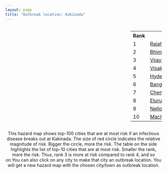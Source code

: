 ```yaml
---
layout: page
title: "Outbreak location: Kakinada"
---
```

<div style="width: 100%; overflow: auto;">
<div style="width: 75%; float: left;">
<div id="mapid">
<script src="https://buda-magenta.github.io/hazard_map/load_map.js"></script>

<script>
var marker_outbreak = L.marker([16.943739, 82.235061],{"autoPan": true}).addTo(map); marker_outbreak.bindTooltip("Kakinada").openTooltip();

var circle_1 = L.circle([17.005045, 81.780473], {"pane": "markerPane", "color": "red", "fill": true, "fillOpacity": 0.2, "fillRule": "evenodd", "lineCap": "round", "lineJoin": "round", "opacity": 1.0, "radius": 76659, "stroke": true, "weight": 3}).addTo(map);
circle_1.bindTooltip("Rajahmundry<br>rank: 1<br>hazard index: 0.076659")
circle_1.bindPopup('<a href="https://buda-magenta.github.io/hazard_map/Rajahmundry">Rajahmundry</a>')

var circle_2 = L.circle([16.542769, 81.527344], {"pane": "markerPane", "color": "red", "fill": true, "fillOpacity": 0.2, "fillRule": "evenodd", "lineCap": "round", "lineJoin": "round", "opacity": 1.0, "radius": 58573, "stroke": true, "weight": 3}).addTo(map);
circle_2.bindTooltip("Bhimavaram<br>rank: 2<br>hazard index: 0.058573")
circle_2.bindPopup('<a href="https://buda-magenta.github.io/hazard_map/Bhimavaram">Bhimavaram</a>')

var circle_3 = L.circle([16.508759, 80.618510], {"pane": "markerPane", "color": "red", "fill": true, "fillOpacity": 0.2, "fillRule": "evenodd", "lineCap": "round", "lineJoin": "round", "opacity": 1.0, "radius": 45710, "stroke": true, "weight": 3}).addTo(map);
circle_3.bindTooltip("Vijayawada<br>rank: 3<br>hazard index: 0.045711")
circle_3.bindPopup('<a href="https://buda-magenta.github.io/hazard_map/Vijayawada">Vijayawada</a>')

var circle_4 = L.circle([17.723128, 83.301284], {"pane": "markerPane", "color": "red", "fill": true, "fillOpacity": 0.2, "fillRule": "evenodd", "lineCap": "round", "lineJoin": "round", "opacity": 1.0, "radius": 41930, "stroke": true, "weight": 3}).addTo(map);
circle_4.bindTooltip("Visakhapatnam<br>rank: 4<br>hazard index: 0.041931")
circle_4.bindPopup('<a href="https://buda-magenta.github.io/hazard_map/Visakhapatnam">Visakhapatnam</a>')

var circle_5 = L.circle([17.388786, 78.461065], {"pane": "markerPane", "color": "red", "fill": true, "fillOpacity": 0.2, "fillRule": "evenodd", "lineCap": "round", "lineJoin": "round", "opacity": 1.0, "radius": 32469, "stroke": true, "weight": 3}).addTo(map);
circle_5.bindTooltip("Hyderabad<br>rank: 5<br>hazard index: 0.032470")
circle_5.bindPopup('<a href="https://buda-magenta.github.io/hazard_map/Hyderabad">Hyderabad</a>')

var circle_6 = L.circle([12.979120, 77.591300], {"pane": "markerPane", "color": "red", "fill": true, "fillOpacity": 0.2, "fillRule": "evenodd", "lineCap": "round", "lineJoin": "round", "opacity": 1.0, "radius": 19933, "stroke": true, "weight": 3}).addTo(map);
circle_6.bindTooltip("Bangalore<br>rank: 6<br>hazard index: 0.019933")
circle_6.bindPopup('<a href="https://buda-magenta.github.io/hazard_map/Bangalore">Bangalore</a>')

var circle_7 = L.circle([13.083694, 80.270186], {"pane": "markerPane", "color": "red", "fill": true, "fillOpacity": 0.2, "fillRule": "evenodd", "lineCap": "round", "lineJoin": "round", "opacity": 1.0, "radius": 17241, "stroke": true, "weight": 3}).addTo(map);
circle_7.bindTooltip("Chennai<br>rank: 7<br>hazard index: 0.017242")
circle_7.bindPopup('<a href="https://buda-magenta.github.io/hazard_map/Chennai">Chennai</a>')

var circle_8 = L.circle([16.676135, 81.170868], {"pane": "markerPane", "color": "red", "fill": true, "fillOpacity": 0.2, "fillRule": "evenodd", "lineCap": "round", "lineJoin": "round", "opacity": 1.0, "radius": 9926, "stroke": true, "weight": 3}).addTo(map);
circle_8.bindTooltip("Eluru<br>rank: 8<br>hazard index: 0.009926")
circle_8.bindPopup('<a href="https://buda-magenta.github.io/hazard_map/Eluru">Eluru</a>')

var circle_9 = L.circle([14.449372, 79.987376], {"pane": "markerPane", "color": "red", "fill": true, "fillOpacity": 0.2, "fillRule": "evenodd", "lineCap": "round", "lineJoin": "round", "opacity": 1.0, "radius": 8939, "stroke": true, "weight": 3}).addTo(map);
circle_9.bindTooltip("Nellore<br>rank: 9<br>hazard index: 0.008939")
circle_9.bindPopup('<a href="https://buda-magenta.github.io/hazard_map/Nellore">Nellore</a>')

var circle_10 = L.circle([16.181939, 81.135130], {"pane": "markerPane", "color": "red", "fill": true, "fillOpacity": 0.2, "fillRule": "evenodd", "lineCap": "round", "lineJoin": "round", "opacity": 1.0, "radius": 8530, "stroke": true, "weight": 3}).addTo(map);
circle_10.bindTooltip("Machilipatnam<br>rank: 10<br>hazard index: 0.008531")
circle_10.bindPopup('<a href="https://buda-magenta.github.io/hazard_map/Machilipatnam">Machilipatnam</a>')

var circle_11 = L.circle([16.237773, 80.646422], {"pane": "markerPane", "color": "red", "fill": true, "fillOpacity": 0.2, "fillRule": "evenodd", "lineCap": "round", "lineJoin": "round", "opacity": 1.0, "radius": 6686, "stroke": true, "weight": 3}).addTo(map);
circle_11.bindTooltip("Tenali<br>rank: 11<br>hazard index: 0.006686")
circle_11.bindPopup('<a href="https://buda-magenta.github.io/hazard_map/Tenali">Tenali</a>')

var circle_12 = L.circle([16.432998, 80.993715], {"pane": "markerPane", "color": "red", "fill": true, "fillOpacity": 0.2, "fillRule": "evenodd", "lineCap": "round", "lineJoin": "round", "opacity": 1.0, "radius": 6603, "stroke": true, "weight": 3}).addTo(map);
circle_12.bindTooltip("Gudivada<br>rank: 12<br>hazard index: 0.006603")
circle_12.bindPopup('<a href="https://buda-magenta.github.io/hazard_map/Gudivada">Gudivada</a>')

var circle_13 = L.circle([18.112082, 83.405220], {"pane": "markerPane", "color": "red", "fill": true, "fillOpacity": 0.2, "fillRule": "evenodd", "lineCap": "round", "lineJoin": "round", "opacity": 1.0, "radius": 5930, "stroke": true, "weight": 3}).addTo(map);
circle_13.bindTooltip("Vizianagaram<br>rank: 13<br>hazard index: 0.005930")
circle_13.bindPopup('<a href="https://buda-magenta.github.io/hazard_map/Vizianagaram">Vizianagaram</a>')

var circle_14 = L.circle([16.876586, 81.545145], {"pane": "markerPane", "color": "red", "fill": true, "fillOpacity": 0.2, "fillRule": "evenodd", "lineCap": "round", "lineJoin": "round", "opacity": 1.0, "radius": 4683, "stroke": true, "weight": 3}).addTo(map);
circle_14.bindTooltip("Tadepalligudem<br>rank: 14<br>hazard index: 0.004683")
circle_14.bindPopup('<a href="https://buda-magenta.github.io/hazard_map/Tadepalligudem">Tadepalligudem</a>')

var circle_15 = L.circle([16.291519, 80.454159], {"pane": "markerPane", "color": "red", "fill": true, "fillOpacity": 0.2, "fillRule": "evenodd", "lineCap": "round", "lineJoin": "round", "opacity": 1.0, "radius": 3823, "stroke": true, "weight": 3}).addTo(map);
circle_15.bindTooltip("Guntur<br>rank: 15<br>hazard index: 0.003824")
circle_15.bindPopup('<a href="https://buda-magenta.github.io/hazard_map/Guntur">Guntur</a>')

var circle_16 = L.circle([19.075990, 72.877393], {"pane": "markerPane", "color": "red", "fill": true, "fillOpacity": 0.2, "fillRule": "evenodd", "lineCap": "round", "lineJoin": "round", "opacity": 1.0, "radius": 3782, "stroke": true, "weight": 3}).addTo(map);
circle_16.bindTooltip("Mumbai<br>rank: 16<br>hazard index: 0.003783")
circle_16.bindPopup('<a href="https://buda-magenta.github.io/hazard_map/Mumbai">Mumbai</a>')

var circle_17 = L.circle([15.507555, 80.060800], {"pane": "markerPane", "color": "red", "fill": true, "fillOpacity": 0.2, "fillRule": "evenodd", "lineCap": "round", "lineJoin": "round", "opacity": 1.0, "radius": 3588, "stroke": true, "weight": 3}).addTo(map);
circle_17.bindTooltip("Ongole<br>rank: 17<br>hazard index: 0.003588")
circle_17.bindPopup('<a href="https://buda-magenta.github.io/hazard_map/Ongole">Ongole</a>')

var circle_18 = L.circle([17.980609, 79.598212], {"pane": "markerPane", "color": "red", "fill": true, "fillOpacity": 0.2, "fillRule": "evenodd", "lineCap": "round", "lineJoin": "round", "opacity": 1.0, "radius": 2684, "stroke": true, "weight": 3}).addTo(map);
circle_18.bindTooltip("Warangal<br>rank: 18<br>hazard index: 0.002684")
circle_18.bindPopup('<a href="https://buda-magenta.github.io/hazard_map/Warangal">Warangal</a>')

var circle_19 = L.circle([16.094950, 80.165878], {"pane": "markerPane", "color": "red", "fill": true, "fillOpacity": 0.2, "fillRule": "evenodd", "lineCap": "round", "lineJoin": "round", "opacity": 1.0, "radius": 1796, "stroke": true, "weight": 3}).addTo(map);
circle_19.bindTooltip("Chilakaluripet<br>rank: 19<br>hazard index: 0.001797")
circle_19.bindPopup('<a href="https://buda-magenta.github.io/hazard_map/Chilakaluripet">Chilakaluripet</a>')

var circle_20 = L.circle([18.521428, 73.854454], {"pane": "markerPane", "color": "red", "fill": true, "fillOpacity": 0.2, "fillRule": "evenodd", "lineCap": "round", "lineJoin": "round", "opacity": 1.0, "radius": 1368, "stroke": true, "weight": 3}).addTo(map);
circle_20.bindTooltip("Pune<br>rank: 20<br>hazard index: 0.001368")
circle_20.bindPopup('<a href="https://buda-magenta.github.io/hazard_map/Pune">Pune</a>')

var circle_21 = L.circle([12.305183, 76.655361], {"pane": "markerPane", "color": "red", "fill": true, "fillOpacity": 0.2, "fillRule": "evenodd", "lineCap": "round", "lineJoin": "round", "opacity": 1.0, "radius": 937, "stroke": true, "weight": 3}).addTo(map);
circle_21.bindTooltip("Mysore<br>rank: 21<br>hazard index: 0.000937")
circle_21.bindPopup('<a href="https://buda-magenta.github.io/hazard_map/Mysore">Mysore</a>')

var circle_22 = L.circle([20.266777, 85.843559], {"pane": "markerPane", "color": "red", "fill": true, "fillOpacity": 0.2, "fillRule": "evenodd", "lineCap": "round", "lineJoin": "round", "opacity": 1.0, "radius": 930, "stroke": true, "weight": 3}).addTo(map);
circle_22.bindTooltip("Bhubaneswar<br>rank: 22<br>hazard index: 0.000930")
circle_22.bindPopup('<a href="https://buda-magenta.github.io/hazard_map/Bhubaneswar">Bhubaneswar</a>')

var circle_23 = L.circle([17.500000, 80.333333], {"pane": "markerPane", "color": "red", "fill": true, "fillOpacity": 0.2, "fillRule": "evenodd", "lineCap": "round", "lineJoin": "round", "opacity": 1.0, "radius": 797, "stroke": true, "weight": 3}).addTo(map);
circle_23.bindTooltip("Khammam<br>rank: 23<br>hazard index: 0.000798")
circle_23.bindPopup('<a href="https://buda-magenta.github.io/hazard_map/Khammam">Khammam</a>')

var circle_24 = L.circle([21.237947, 81.633683], {"pane": "markerPane", "color": "red", "fill": true, "fillOpacity": 0.2, "fillRule": "evenodd", "lineCap": "round", "lineJoin": "round", "opacity": 1.0, "radius": 782, "stroke": true, "weight": 3}).addTo(map);
circle_24.bindTooltip("Raipur<br>rank: 24<br>hazard index: 0.000783")
circle_24.bindPopup('<a href="https://buda-magenta.github.io/hazard_map/Raipur">Raipur</a>')

var circle_25 = L.circle([23.021624, 72.579707], {"pane": "markerPane", "color": "red", "fill": true, "fillOpacity": 0.2, "fillRule": "evenodd", "lineCap": "round", "lineJoin": "round", "opacity": 1.0, "radius": 757, "stroke": true, "weight": 3}).addTo(map);
circle_25.bindTooltip("Ahmedabad<br>rank: 25<br>hazard index: 0.000758")
circle_25.bindPopup('<a href="https://buda-magenta.github.io/hazard_map/Ahmedabad">Ahmedabad</a>')

var circle_26 = L.circle([18.320022, 83.916077], {"pane": "markerPane", "color": "red", "fill": true, "fillOpacity": 0.2, "fillRule": "evenodd", "lineCap": "round", "lineJoin": "round", "opacity": 1.0, "radius": 682, "stroke": true, "weight": 3}).addTo(map);
circle_26.bindTooltip("Srikakulam<br>rank: 26<br>hazard index: 0.000683")
circle_26.bindPopup('<a href="https://buda-magenta.github.io/hazard_map/Srikakulam">Srikakulam</a>')

var circle_27 = L.circle([13.631637, 79.423171], {"pane": "markerPane", "color": "red", "fill": true, "fillOpacity": 0.2, "fillRule": "evenodd", "lineCap": "round", "lineJoin": "round", "opacity": 1.0, "radius": 679, "stroke": true, "weight": 3}).addTo(map);
circle_27.bindTooltip("Tirupati<br>rank: 27<br>hazard index: 0.000679")
circle_27.bindPopup('<a href="https://buda-magenta.github.io/hazard_map/Tirupati">Tirupati</a>')

var circle_28 = L.circle([19.087076, 82.023572], {"pane": "markerPane", "color": "red", "fill": true, "fillOpacity": 0.2, "fillRule": "evenodd", "lineCap": "round", "lineJoin": "round", "opacity": 1.0, "radius": 635, "stroke": true, "weight": 3}).addTo(map);
circle_28.bindTooltip("Jagdalpur<br>rank: 28<br>hazard index: 0.000635")
circle_28.bindPopup('<a href="https://buda-magenta.github.io/hazard_map/Jagdalpur">Jagdalpur</a>')

var circle_29 = L.circle([21.170200, 72.831100], {"pane": "markerPane", "color": "red", "fill": true, "fillOpacity": 0.2, "fillRule": "evenodd", "lineCap": "round", "lineJoin": "round", "opacity": 1.0, "radius": 607, "stroke": true, "weight": 3}).addTo(map);
circle_29.bindTooltip("Surat<br>rank: 29<br>hazard index: 0.000607")
circle_29.bindPopup('<a href="https://buda-magenta.github.io/hazard_map/Surat">Surat</a>')

var circle_30 = L.circle([22.541418, 88.357691], {"pane": "markerPane", "color": "red", "fill": true, "fillOpacity": 0.2, "fillRule": "evenodd", "lineCap": "round", "lineJoin": "round", "opacity": 1.0, "radius": 583, "stroke": true, "weight": 3}).addTo(map);
circle_30.bindTooltip("Kolkata<br>rank: 30<br>hazard index: 0.000583")
circle_30.bindPopup('<a href="https://buda-magenta.github.io/hazard_map/Kolkata">Kolkata</a>')

var circle_31 = L.circle([28.651718, 77.221939], {"pane": "markerPane", "color": "red", "fill": true, "fillOpacity": 0.2, "fillRule": "evenodd", "lineCap": "round", "lineJoin": "round", "opacity": 1.0, "radius": 561, "stroke": true, "weight": 3}).addTo(map);
circle_31.bindTooltip("Delhi<br>rank: 31<br>hazard index: 0.000562")
circle_31.bindPopup('<a href="https://buda-magenta.github.io/hazard_map/Delhi">Delhi</a>')

var circle_32 = L.circle([26.055318, 82.993139], {"pane": "markerPane", "color": "red", "fill": true, "fillOpacity": 0.2, "fillRule": "evenodd", "lineCap": "round", "lineJoin": "round", "opacity": 1.0, "radius": 543, "stroke": true, "weight": 3}).addTo(map);
circle_32.bindTooltip("Nizamabad<br>rank: 32<br>hazard index: 0.000544")
circle_32.bindPopup('<a href="https://buda-magenta.github.io/hazard_map/Nizamabad">Nizamabad</a>')

var circle_33 = L.circle([13.340077, 77.100621], {"pane": "markerPane", "color": "red", "fill": true, "fillOpacity": 0.2, "fillRule": "evenodd", "lineCap": "round", "lineJoin": "round", "opacity": 1.0, "radius": 509, "stroke": true, "weight": 3}).addTo(map);
circle_33.bindTooltip("Tumkur<br>rank: 33<br>hazard index: 0.000509")
circle_33.bindPopup('<a href="https://buda-magenta.github.io/hazard_map/Tumkur">Tumkur</a>')

var circle_34 = L.circle([16.743454, 77.992319], {"pane": "markerPane", "color": "red", "fill": true, "fillOpacity": 0.2, "fillRule": "evenodd", "lineCap": "round", "lineJoin": "round", "opacity": 1.0, "radius": 455, "stroke": true, "weight": 3}).addTo(map);
circle_34.bindTooltip("Mahbubnagar<br>rank: 34<br>hazard index: 0.000456")
circle_34.bindPopup('<a href="https://buda-magenta.github.io/hazard_map/Mahbubnagar">Mahbubnagar</a>')

var circle_35 = L.circle([15.830925, 78.042537], {"pane": "markerPane", "color": "red", "fill": true, "fillOpacity": 0.2, "fillRule": "evenodd", "lineCap": "round", "lineJoin": "round", "opacity": 1.0, "radius": 432, "stroke": true, "weight": 3}).addTo(map);
circle_35.bindTooltip("Kurnool<br>rank: 35<br>hazard index: 0.000433")
circle_35.bindPopup('<a href="https://buda-magenta.github.io/hazard_map/Kurnool">Kurnool</a>')

var circle_36 = L.circle([10.804973, 78.687030], {"pane": "markerPane", "color": "red", "fill": true, "fillOpacity": 0.2, "fillRule": "evenodd", "lineCap": "round", "lineJoin": "round", "opacity": 1.0, "radius": 428, "stroke": true, "weight": 3}).addTo(map);
circle_36.bindTooltip("Tiruchirappalli<br>rank: 36<br>hazard index: 0.000428")
circle_36.bindPopup('<a href="https://buda-magenta.github.io/hazard_map/Tiruchirappalli">Tiruchirappalli</a>')

var circle_37 = L.circle([17.849907, 75.276320], {"pane": "markerPane", "color": "red", "fill": true, "fillOpacity": 0.2, "fillRule": "evenodd", "lineCap": "round", "lineJoin": "round", "opacity": 1.0, "radius": 417, "stroke": true, "weight": 3}).addTo(map);
circle_37.bindTooltip("Solapur<br>rank: 37<br>hazard index: 0.000418")
circle_37.bindPopup('<a href="https://buda-magenta.github.io/hazard_map/Solapur">Solapur</a>')

var circle_38 = L.circle([18.761516, 79.478785], {"pane": "markerPane", "color": "red", "fill": true, "fillOpacity": 0.2, "fillRule": "evenodd", "lineCap": "round", "lineJoin": "round", "opacity": 1.0, "radius": 394, "stroke": true, "weight": 3}).addTo(map);
circle_38.bindTooltip("Ramagundam<br>rank: 38<br>hazard index: 0.000394")
circle_38.bindPopup('<a href="https://buda-magenta.github.io/hazard_map/Ramagundam">Ramagundam</a>')

var circle_39 = L.circle([13.160105, 79.155551], {"pane": "markerPane", "color": "red", "fill": true, "fillOpacity": 0.2, "fillRule": "evenodd", "lineCap": "round", "lineJoin": "round", "opacity": 1.0, "radius": 363, "stroke": true, "weight": 3}).addTo(map);
circle_39.bindTooltip("Chittoor<br>rank: 39<br>hazard index: 0.000364")
circle_39.bindPopup('<a href="https://buda-magenta.github.io/hazard_map/Chittoor">Chittoor</a>')

var circle_40 = L.circle([19.290314, 76.602903], {"pane": "markerPane", "color": "red", "fill": true, "fillOpacity": 0.2, "fillRule": "evenodd", "lineCap": "round", "lineJoin": "round", "opacity": 1.0, "radius": 354, "stroke": true, "weight": 3}).addTo(map);
circle_40.bindTooltip("Parbhani<br>rank: 40<br>hazard index: 0.000354")
circle_40.bindPopup('<a href="https://buda-magenta.github.io/hazard_map/Parbhani">Parbhani</a>')

var circle_41 = L.circle([12.955100, 78.269900], {"pane": "markerPane", "color": "red", "fill": true, "fillOpacity": 0.2, "fillRule": "evenodd", "lineCap": "round", "lineJoin": "round", "opacity": 1.0, "radius": 346, "stroke": true, "weight": 3}).addTo(map);
circle_41.bindTooltip("Robertson Pet<br>rank: 41<br>hazard index: 0.000346")
circle_41.bindPopup('<a href="https://buda-magenta.github.io/hazard_map/Robertson_Pet">Robertson Pet</a>')

var circle_42 = L.circle([19.918233, 75.868625], {"pane": "markerPane", "color": "red", "fill": true, "fillOpacity": 0.2, "fillRule": "evenodd", "lineCap": "round", "lineJoin": "round", "opacity": 1.0, "radius": 329, "stroke": true, "weight": 3}).addTo(map);
circle_42.bindTooltip("Jalna<br>rank: 42<br>hazard index: 0.000329")
circle_42.bindPopup('<a href="https://buda-magenta.github.io/hazard_map/Jalna">Jalna</a>')

var circle_43 = L.circle([17.910400, 77.519900], {"pane": "markerPane", "color": "red", "fill": true, "fillOpacity": 0.2, "fillRule": "evenodd", "lineCap": "round", "lineJoin": "round", "opacity": 1.0, "radius": 323, "stroke": true, "weight": 3}).addTo(map);
circle_43.bindTooltip("Bidar<br>rank: 43<br>hazard index: 0.000324")
circle_43.bindPopup('<a href="https://buda-magenta.github.io/hazard_map/Bidar">Bidar</a>')

var circle_44 = L.circle([23.795281, 86.430964], {"pane": "markerPane", "color": "red", "fill": true, "fillOpacity": 0.2, "fillRule": "evenodd", "lineCap": "round", "lineJoin": "round", "opacity": 1.0, "radius": 322, "stroke": true, "weight": 3}).addTo(map);
circle_44.bindTooltip("Dhanbad<br>rank: 44<br>hazard index: 0.000323")
circle_44.bindPopup('<a href="https://buda-magenta.github.io/hazard_map/Dhanbad">Dhanbad</a>')

var circle_45 = L.circle([11.664300, 78.146000], {"pane": "markerPane", "color": "red", "fill": true, "fillOpacity": 0.2, "fillRule": "evenodd", "lineCap": "round", "lineJoin": "round", "opacity": 1.0, "radius": 314, "stroke": true, "weight": 3}).addTo(map);
circle_45.bindTooltip("Salem<br>rank: 45<br>hazard index: 0.000314")
circle_45.bindPopup('<a href="https://buda-magenta.github.io/hazard_map/Salem">Salem</a>')

var circle_46 = L.circle([11.001812, 76.962843], {"pane": "markerPane", "color": "red", "fill": true, "fillOpacity": 0.2, "fillRule": "evenodd", "lineCap": "round", "lineJoin": "round", "opacity": 1.0, "radius": 308, "stroke": true, "weight": 3}).addTo(map);
circle_46.bindTooltip("Coimbatore<br>rank: 46<br>hazard index: 0.000308")
circle_46.bindPopup('<a href="https://buda-magenta.github.io/hazard_map/Coimbatore">Coimbatore</a>')

var circle_47 = L.circle([9.926115, 78.114098], {"pane": "markerPane", "color": "red", "fill": true, "fillOpacity": 0.2, "fillRule": "evenodd", "lineCap": "round", "lineJoin": "round", "opacity": 1.0, "radius": 307, "stroke": true, "weight": 3}).addTo(map);
circle_47.bindTooltip("Madurai<br>rank: 47<br>hazard index: 0.000308")
circle_47.bindPopup('<a href="https://buda-magenta.github.io/hazard_map/Madurai">Madurai</a>')

var circle_48 = L.circle([17.166667, 77.083333], {"pane": "markerPane", "color": "red", "fill": true, "fillOpacity": 0.2, "fillRule": "evenodd", "lineCap": "round", "lineJoin": "round", "opacity": 1.0, "radius": 303, "stroke": true, "weight": 3}).addTo(map);
circle_48.bindTooltip("Gulbarga<br>rank: 48<br>hazard index: 0.000303")
circle_48.bindPopup('<a href="https://buda-magenta.github.io/hazard_map/Gulbarga">Gulbarga</a>')

var circle_49 = L.circle([14.475294, 78.821686], {"pane": "markerPane", "color": "red", "fill": true, "fillOpacity": 0.2, "fillRule": "evenodd", "lineCap": "round", "lineJoin": "round", "opacity": 1.0, "radius": 300, "stroke": true, "weight": 3}).addTo(map);
circle_49.bindTooltip("Kadapa<br>rank: 49<br>hazard index: 0.000300")
circle_49.bindPopup('<a href="https://buda-magenta.github.io/hazard_map/Kadapa">Kadapa</a>')

var circle_50 = L.circle([23.370035, 85.325013], {"pane": "markerPane", "color": "red", "fill": true, "fillOpacity": 0.2, "fillRule": "evenodd", "lineCap": "round", "lineJoin": "round", "opacity": 1.0, "radius": 298, "stroke": true, "weight": 3}).addTo(map);
circle_50.bindTooltip("Ranchi<br>rank: 50<br>hazard index: 0.000298")
circle_50.bindPopup('<a href="https://buda-magenta.github.io/hazard_map/Ranchi">Ranchi</a>')

var circle_51 = L.circle([19.169335, 77.311013], {"pane": "markerPane", "color": "red", "fill": true, "fillOpacity": 0.2, "fillRule": "evenodd", "lineCap": "round", "lineJoin": "round", "opacity": 1.0, "radius": 275, "stroke": true, "weight": 3}).addTo(map);
circle_51.bindTooltip("Nanded Waghala<br>rank: 51<br>hazard index: 0.000276")
circle_51.bindPopup('<a href="https://buda-magenta.github.io/hazard_map/Nanded_Waghala">Nanded Waghala</a>')

var circle_52 = L.circle([19.194329, 72.970178], {"pane": "markerPane", "color": "red", "fill": true, "fillOpacity": 0.2, "fillRule": "evenodd", "lineCap": "round", "lineJoin": "round", "opacity": 1.0, "radius": 247, "stroke": true, "weight": 3}).addTo(map);
circle_52.bindTooltip("Thane<br>rank: 52<br>hazard index: 0.000247")
circle_52.bindPopup('<a href="https://buda-magenta.github.io/hazard_map/Thane">Thane</a>')

var circle_53 = L.circle([13.125476, 80.094090], {"pane": "markerPane", "color": "red", "fill": true, "fillOpacity": 0.2, "fillRule": "evenodd", "lineCap": "round", "lineJoin": "round", "opacity": 1.0, "radius": 246, "stroke": true, "weight": 3}).addTo(map);
circle_53.bindTooltip("Avadi<br>rank: 53<br>hazard index: 0.000246")
circle_53.bindPopup('<a href="https://buda-magenta.github.io/hazard_map/Avadi">Avadi</a>')

var circle_54 = L.circle([13.156387, 80.300528], {"pane": "markerPane", "color": "red", "fill": true, "fillOpacity": 0.2, "fillRule": "evenodd", "lineCap": "round", "lineJoin": "round", "opacity": 1.0, "radius": 234, "stroke": true, "weight": 3}).addTo(map);
circle_54.bindTooltip("Tiruvottiyur<br>rank: 54<br>hazard index: 0.000235")
circle_54.bindPopup('<a href="https://buda-magenta.github.io/hazard_map/Tiruvottiyur">Tiruvottiyur</a>')

var circle_55 = L.circle([22.297314, 73.194257], {"pane": "markerPane", "color": "red", "fill": true, "fillOpacity": 0.2, "fillRule": "evenodd", "lineCap": "round", "lineJoin": "round", "opacity": 1.0, "radius": 226, "stroke": true, "weight": 3}).addTo(map);
circle_55.bindTooltip("Vadodara<br>rank: 55<br>hazard index: 0.000227")
circle_55.bindPopup('<a href="https://buda-magenta.github.io/hazard_map/Vadodara">Vadodara</a>')

var circle_56 = L.circle([18.434644, 79.132265], {"pane": "markerPane", "color": "red", "fill": true, "fillOpacity": 0.2, "fillRule": "evenodd", "lineCap": "round", "lineJoin": "round", "opacity": 1.0, "radius": 205, "stroke": true, "weight": 3}).addTo(map);
circle_56.bindTooltip("Karimnagar<br>rank: 56<br>hazard index: 0.000206")
circle_56.bindPopup('<a href="https://buda-magenta.github.io/hazard_map/Karimnagar">Karimnagar</a>')

var circle_57 = L.circle([14.422347, 77.720069], {"pane": "markerPane", "color": "red", "fill": true, "fillOpacity": 0.2, "fillRule": "evenodd", "lineCap": "round", "lineJoin": "round", "opacity": 1.0, "radius": 204, "stroke": true, "weight": 3}).addTo(map);
circle_57.bindTooltip("Dharmavaram<br>rank: 57<br>hazard index: 0.000204")
circle_57.bindPopup('<a href="https://buda-magenta.github.io/hazard_map/Dharmavaram">Dharmavaram</a>')

var circle_58 = L.circle([16.083333, 77.166667], {"pane": "markerPane", "color": "red", "fill": true, "fillOpacity": 0.2, "fillRule": "evenodd", "lineCap": "round", "lineJoin": "round", "opacity": 1.0, "radius": 198, "stroke": true, "weight": 3}).addTo(map);
circle_58.bindTooltip("Raichur<br>rank: 58<br>hazard index: 0.000199")
circle_58.bindPopup('<a href="https://buda-magenta.github.io/hazard_map/Raichur">Raichur</a>')

var circle_59 = L.circle([21.200996, 81.335426], {"pane": "markerPane", "color": "red", "fill": true, "fillOpacity": 0.2, "fillRule": "evenodd", "lineCap": "round", "lineJoin": "round", "opacity": 1.0, "radius": 186, "stroke": true, "weight": 3}).addTo(map);
circle_59.bindTooltip("Bhilai Nagar<br>rank: 59<br>hazard index: 0.000186")
circle_59.bindPopup('<a href="https://buda-magenta.github.io/hazard_map/Bhilai_Nagar">Bhilai Nagar</a>')

var circle_60 = L.circle([16.857964, 79.217494], {"pane": "markerPane", "color": "red", "fill": true, "fillOpacity": 0.2, "fillRule": "evenodd", "lineCap": "round", "lineJoin": "round", "opacity": 1.0, "radius": 176, "stroke": true, "weight": 3}).addTo(map);
circle_60.bindTooltip("Nalgonda<br>rank: 60<br>hazard index: 0.000176")
circle_60.bindPopup('<a href="https://buda-magenta.github.io/hazard_map/Nalgonda">Nalgonda</a>')

var circle_61 = L.circle([11.715950, 79.767053], {"pane": "markerPane", "color": "red", "fill": true, "fillOpacity": 0.2, "fillRule": "evenodd", "lineCap": "round", "lineJoin": "round", "opacity": 1.0, "radius": 175, "stroke": true, "weight": 3}).addTo(map);
circle_61.bindTooltip("Cuddalore Port<br>rank: 61<br>hazard index: 0.000175")
circle_61.bindPopup('<a href="https://buda-magenta.github.io/hazard_map/Cuddalore_Port">Cuddalore Port</a>')

var circle_62 = L.circle([12.732884, 77.830948], {"pane": "markerPane", "color": "red", "fill": true, "fillOpacity": 0.2, "fillRule": "evenodd", "lineCap": "round", "lineJoin": "round", "opacity": 1.0, "radius": 170, "stroke": true, "weight": 3}).addTo(map);
circle_62.bindTooltip("Hosur<br>rank: 62<br>hazard index: 0.000170")
circle_62.bindPopup('<a href="https://buda-magenta.github.io/hazard_map/Hosur">Hosur</a>')

var circle_63 = L.circle([19.439885, 72.880383], {"pane": "markerPane", "color": "red", "fill": true, "fillOpacity": 0.2, "fillRule": "evenodd", "lineCap": "round", "lineJoin": "round", "opacity": 1.0, "radius": 166, "stroke": true, "weight": 3}).addTo(map);
circle_63.bindTooltip("Vasai<br>rank: 63<br>hazard index: 0.000166")
circle_63.bindPopup('<a href="https://buda-magenta.github.io/hazard_map/Vasai">Vasai</a>')

var circle_64 = L.circle([21.934900, 86.732400], {"pane": "markerPane", "color": "red", "fill": true, "fillOpacity": 0.2, "fillRule": "evenodd", "lineCap": "round", "lineJoin": "round", "opacity": 1.0, "radius": 155, "stroke": true, "weight": 3}).addTo(map);
circle_64.bindTooltip("Baripada<br>rank: 64<br>hazard index: 0.000156")
circle_64.bindPopup('<a href="https://buda-magenta.github.io/hazard_map/Baripada">Baripada</a>')

var circle_65 = L.circle([25.531031, 78.652689], {"pane": "markerPane", "color": "red", "fill": true, "fillOpacity": 0.2, "fillRule": "evenodd", "lineCap": "round", "lineJoin": "round", "opacity": 1.0, "radius": 151, "stroke": true, "weight": 3}).addTo(map);
circle_65.bindTooltip("Jhansi<br>rank: 65<br>hazard index: 0.000152")
circle_65.bindPopup('<a href="https://buda-magenta.github.io/hazard_map/Jhansi">Jhansi</a>')

var circle_66 = L.circle([12.929903, 80.111823], {"pane": "markerPane", "color": "red", "fill": true, "fillOpacity": 0.2, "fillRule": "evenodd", "lineCap": "round", "lineJoin": "round", "opacity": 1.0, "radius": 150, "stroke": true, "weight": 3}).addTo(map);
circle_66.bindTooltip("Tambaram<br>rank: 66<br>hazard index: 0.000150")
circle_66.bindPopup('<a href="https://buda-magenta.github.io/hazard_map/Tambaram">Tambaram</a>')

var circle_67 = L.circle([21.400000, 83.883333], {"pane": "markerPane", "color": "red", "fill": true, "fillOpacity": 0.2, "fillRule": "evenodd", "lineCap": "round", "lineJoin": "round", "opacity": 1.0, "radius": 140, "stroke": true, "weight": 3}).addTo(map);
circle_67.bindTooltip("Sambalpur<br>rank: 67<br>hazard index: 0.000140")
circle_67.bindPopup('<a href="https://buda-magenta.github.io/hazard_map/Sambalpur">Sambalpur</a>')

var circle_68 = L.circle([12.523889, 76.896196], {"pane": "markerPane", "color": "red", "fill": true, "fillOpacity": 0.2, "fillRule": "evenodd", "lineCap": "round", "lineJoin": "round", "opacity": 1.0, "radius": 139, "stroke": true, "weight": 3}).addTo(map);
circle_68.bindTooltip("Mandya<br>rank: 68<br>hazard index: 0.000139")
circle_68.bindPopup('<a href="https://buda-magenta.github.io/hazard_map/Mandya">Mandya</a>')

var circle_69 = L.circle([16.870988, 79.561398], {"pane": "markerPane", "color": "red", "fill": true, "fillOpacity": 0.2, "fillRule": "evenodd", "lineCap": "round", "lineJoin": "round", "opacity": 1.0, "radius": 135, "stroke": true, "weight": 3}).addTo(map);
circle_69.bindTooltip("Miryalaguda<br>rank: 69<br>hazard index: 0.000135")
circle_69.bindPopup('<a href="https://buda-magenta.github.io/hazard_map/Miryalaguda">Miryalaguda</a>')

var circle_70 = L.circle([13.137000, 78.133961], {"pane": "markerPane", "color": "red", "fill": true, "fillOpacity": 0.2, "fillRule": "evenodd", "lineCap": "round", "lineJoin": "round", "opacity": 1.0, "radius": 130, "stroke": true, "weight": 3}).addTo(map);
circle_70.bindTooltip("Kolar<br>rank: 70<br>hazard index: 0.000131")
circle_70.bindPopup('<a href="https://buda-magenta.github.io/hazard_map/Kolar">Kolar</a>')

var circle_71 = L.circle([12.869810, 74.843008], {"pane": "markerPane", "color": "red", "fill": true, "fillOpacity": 0.2, "fillRule": "evenodd", "lineCap": "round", "lineJoin": "round", "opacity": 1.0, "radius": 128, "stroke": true, "weight": 3}).addTo(map);
circle_71.bindTooltip("Mangalore<br>rank: 71<br>hazard index: 0.000129")
circle_71.bindPopup('<a href="https://buda-magenta.github.io/hazard_map/Mangalore">Mangalore</a>')

var circle_72 = L.circle([18.793568, 80.815939], {"pane": "markerPane", "color": "red", "fill": true, "fillOpacity": 0.2, "fillRule": "evenodd", "lineCap": "round", "lineJoin": "round", "opacity": 1.0, "radius": 126, "stroke": true, "weight": 3}).addTo(map);
circle_72.bindTooltip("Bijapur<br>rank: 72<br>hazard index: 0.000126")
circle_72.bindPopup('<a href="https://buda-magenta.github.io/hazard_map/Bijapur">Bijapur</a>')

var circle_73 = L.circle([20.468600, 85.879200], {"pane": "markerPane", "color": "red", "fill": true, "fillOpacity": 0.2, "fillRule": "evenodd", "lineCap": "round", "lineJoin": "round", "opacity": 1.0, "radius": 126, "stroke": true, "weight": 3}).addTo(map);
circle_73.bindTooltip("Cuttack<br>rank: 73<br>hazard index: 0.000126")
circle_73.bindPopup('<a href="https://buda-magenta.github.io/hazard_map/Cuttack">Cuttack</a>')

var circle_74 = L.circle([18.437436, 77.110521], {"pane": "markerPane", "color": "red", "fill": true, "fillOpacity": 0.2, "fillRule": "evenodd", "lineCap": "round", "lineJoin": "round", "opacity": 1.0, "radius": 120, "stroke": true, "weight": 3}).addTo(map);
circle_74.bindTooltip("Udgir<br>rank: 74<br>hazard index: 0.000120")
circle_74.bindPopup('<a href="https://buda-magenta.github.io/hazard_map/Udgir">Udgir</a>')

var circle_75 = L.circle([13.007082, 76.099270], {"pane": "markerPane", "color": "red", "fill": true, "fillOpacity": 0.2, "fillRule": "evenodd", "lineCap": "round", "lineJoin": "round", "opacity": 1.0, "radius": 116, "stroke": true, "weight": 3}).addTo(map);
circle_75.bindTooltip("Hassan<br>rank: 75<br>hazard index: 0.000117")
circle_75.bindPopup('<a href="https://buda-magenta.github.io/hazard_map/Hassan">Hassan</a>')

var circle_76 = L.circle([14.466127, 75.920636], {"pane": "markerPane", "color": "red", "fill": true, "fillOpacity": 0.2, "fillRule": "evenodd", "lineCap": "round", "lineJoin": "round", "opacity": 1.0, "radius": 116, "stroke": true, "weight": 3}).addTo(map);
circle_76.bindTooltip("Davanagere<br>rank: 76<br>hazard index: 0.000117")
circle_76.bindPopup('<a href="https://buda-magenta.github.io/hazard_map/Davanagere">Davanagere</a>')

var circle_77 = L.circle([16.238924, 80.047288], {"pane": "markerPane", "color": "red", "fill": true, "fillOpacity": 0.2, "fillRule": "evenodd", "lineCap": "round", "lineJoin": "round", "opacity": 1.0, "radius": 116, "stroke": true, "weight": 3}).addTo(map);
circle_77.bindTooltip("Narasaraopet<br>rank: 77<br>hazard index: 0.000116")
circle_77.bindPopup('<a href="https://buda-magenta.github.io/hazard_map/Narasaraopet">Narasaraopet</a>')

var circle_78 = L.circle([23.699128, 85.991069], {"pane": "markerPane", "color": "red", "fill": true, "fillOpacity": 0.2, "fillRule": "evenodd", "lineCap": "round", "lineJoin": "round", "opacity": 1.0, "radius": 115, "stroke": true, "weight": 3}).addTo(map);
circle_78.bindTooltip("Bokaro<br>rank: 78<br>hazard index: 0.000115")
circle_78.bindPopup('<a href="https://buda-magenta.github.io/hazard_map/Bokaro">Bokaro</a>')

var circle_79 = L.circle([13.932609, 75.574978], {"pane": "markerPane", "color": "red", "fill": true, "fillOpacity": 0.2, "fillRule": "evenodd", "lineCap": "round", "lineJoin": "round", "opacity": 1.0, "radius": 107, "stroke": true, "weight": 3}).addTo(map);
circle_79.bindTooltip("Shimoga<br>rank: 79<br>hazard index: 0.000108")
circle_79.bindPopup('<a href="https://buda-magenta.github.io/hazard_map/Shimoga">Shimoga</a>')

var circle_80 = L.circle([19.807608, 85.825254], {"pane": "markerPane", "color": "red", "fill": true, "fillOpacity": 0.2, "fillRule": "evenodd", "lineCap": "round", "lineJoin": "round", "opacity": 1.0, "radius": 107, "stroke": true, "weight": 3}).addTo(map);
circle_80.bindTooltip("Puri<br>rank: 80<br>hazard index: 0.000107")
circle_80.bindPopup('<a href="https://buda-magenta.github.io/hazard_map/Puri">Puri</a>')

var circle_81 = L.circle([19.309813, 84.797156], {"pane": "markerPane", "color": "red", "fill": true, "fillOpacity": 0.2, "fillRule": "evenodd", "lineCap": "round", "lineJoin": "round", "opacity": 1.0, "radius": 106, "stroke": true, "weight": 3}).addTo(map);
circle_81.bindTooltip("Brahmapur<br>rank: 81<br>hazard index: 0.000107")
circle_81.bindPopup('<a href="https://buda-magenta.github.io/hazard_map/Brahmapur">Brahmapur</a>')

var circle_82 = L.circle([15.398403, 73.812918], {"pane": "markerPane", "color": "red", "fill": true, "fillOpacity": 0.2, "fillRule": "evenodd", "lineCap": "round", "lineJoin": "round", "opacity": 1.0, "radius": 104, "stroke": true, "weight": 3}).addTo(map);
circle_82.bindTooltip("Vasco Da Gama<br>rank: 82<br>hazard index: 0.000104")
circle_82.bindPopup('<a href="https://buda-magenta.github.io/hazard_map/Vasco_Da_Gama">Vasco Da Gama</a>')

var circle_83 = L.circle([12.989816, 80.100987], {"pane": "markerPane", "color": "red", "fill": true, "fillOpacity": 0.2, "fillRule": "evenodd", "lineCap": "round", "lineJoin": "round", "opacity": 1.0, "radius": 103, "stroke": true, "weight": 3}).addTo(map);
circle_83.bindTooltip("Pallavaram<br>rank: 83<br>hazard index: 0.000104")
circle_83.bindPopup('<a href="https://buda-magenta.github.io/hazard_map/Pallavaram">Pallavaram</a>')

var circle_84 = L.circle([15.143395, 76.919388], {"pane": "markerPane", "color": "red", "fill": true, "fillOpacity": 0.2, "fillRule": "evenodd", "lineCap": "round", "lineJoin": "round", "opacity": 1.0, "radius": 100, "stroke": true, "weight": 3}).addTo(map);
circle_84.bindTooltip("Bellary<br>rank: 84<br>hazard index: 0.000100")
circle_84.bindPopup('<a href="https://buda-magenta.github.io/hazard_map/Bellary">Bellary</a>')

var circle_85 = L.circle([21.149813, 79.082056], {"pane": "markerPane", "color": "red", "fill": true, "fillOpacity": 0.2, "fillRule": "evenodd", "lineCap": "round", "lineJoin": "round", "opacity": 1.0, "radius": 98, "stroke": true, "weight": 3}).addTo(map);
circle_85.bindTooltip("Nagpur<br>rank: 85<br>hazard index: 0.000098")
circle_85.bindPopup('<a href="https://buda-magenta.github.io/hazard_map/Nagpur">Nagpur</a>')

var circle_86 = L.circle([26.915458, 75.818982], {"pane": "markerPane", "color": "red", "fill": true, "fillOpacity": 0.2, "fillRule": "evenodd", "lineCap": "round", "lineJoin": "round", "opacity": 1.0, "radius": 95, "stroke": true, "weight": 3}).addTo(map);
circle_86.bindTooltip("Jaipur<br>rank: 86<br>hazard index: 0.000095")
circle_86.bindPopup('<a href="https://buda-magenta.github.io/hazard_map/Jaipur">Jaipur</a>')

var circle_87 = L.circle([9.931308, 76.267414], {"pane": "markerPane", "color": "red", "fill": true, "fillOpacity": 0.2, "fillRule": "evenodd", "lineCap": "round", "lineJoin": "round", "opacity": 1.0, "radius": 93, "stroke": true, "weight": 3}).addTo(map);
circle_87.bindTooltip("Kochi<br>rank: 87<br>hazard index: 0.000093")
circle_87.bindPopup('<a href="https://buda-magenta.github.io/hazard_map/Kochi">Kochi</a>')

var circle_88 = L.circle([15.351838, 75.137985], {"pane": "markerPane", "color": "red", "fill": true, "fillOpacity": 0.2, "fillRule": "evenodd", "lineCap": "round", "lineJoin": "round", "opacity": 1.0, "radius": 91, "stroke": true, "weight": 3}).addTo(map);
circle_88.bindTooltip("Hubli<br>rank: 88<br>hazard index: 0.000091")
circle_88.bindPopup('<a href="https://buda-magenta.github.io/hazard_map/Hubli">Hubli</a>')

var circle_89 = L.circle([22.214285, 84.872437], {"pane": "markerPane", "color": "red", "fill": true, "fillOpacity": 0.2, "fillRule": "evenodd", "lineCap": "round", "lineJoin": "round", "opacity": 1.0, "radius": 88, "stroke": true, "weight": 3}).addTo(map);
circle_89.bindTooltip("Raurkela<br>rank: 89<br>hazard index: 0.000088")
circle_89.bindPopup('<a href="https://buda-magenta.github.io/hazard_map/Raurkela">Raurkela</a>')

var circle_90 = L.circle([20.843512, 75.525927], {"pane": "markerPane", "color": "red", "fill": true, "fillOpacity": 0.2, "fillRule": "evenodd", "lineCap": "round", "lineJoin": "round", "opacity": 1.0, "radius": 87, "stroke": true, "weight": 3}).addTo(map);
circle_90.bindTooltip("Jalgaon<br>rank: 90<br>hazard index: 0.000088")
circle_90.bindPopup('<a href="https://buda-magenta.github.io/hazard_map/Jalgaon">Jalgaon</a>')

var circle_91 = L.circle([14.654623, 77.556260], {"pane": "markerPane", "color": "red", "fill": true, "fillOpacity": 0.2, "fillRule": "evenodd", "lineCap": "round", "lineJoin": "round", "opacity": 1.0, "radius": 86, "stroke": true, "weight": 3}).addTo(map);
circle_91.bindTooltip("Anantapur<br>rank: 91<br>hazard index: 0.000087")
circle_91.bindPopup('<a href="https://buda-magenta.github.io/hazard_map/Anantapur">Anantapur</a>')

var circle_92 = L.circle([15.475377, 78.478558], {"pane": "markerPane", "color": "red", "fill": true, "fillOpacity": 0.2, "fillRule": "evenodd", "lineCap": "round", "lineJoin": "round", "opacity": 1.0, "radius": 83, "stroke": true, "weight": 3}).addTo(map);
circle_92.bindTooltip("Nandyal<br>rank: 92<br>hazard index: 0.000083")
circle_92.bindPopup('<a href="https://buda-magenta.github.io/hazard_map/Nandyal">Nandyal</a>')

var circle_93 = L.circle([21.199035, 81.397955], {"pane": "markerPane", "color": "red", "fill": true, "fillOpacity": 0.2, "fillRule": "evenodd", "lineCap": "round", "lineJoin": "round", "opacity": 1.0, "radius": 83, "stroke": true, "weight": 3}).addTo(map);
circle_93.bindTooltip("Durg<br>rank: 93<br>hazard index: 0.000083")
circle_93.bindPopup('<a href="https://buda-magenta.github.io/hazard_map/Durg">Durg</a>')

var circle_94 = L.circle([8.576971, 77.050125], {"pane": "markerPane", "color": "red", "fill": true, "fillOpacity": 0.2, "fillRule": "evenodd", "lineCap": "round", "lineJoin": "round", "opacity": 1.0, "radius": 81, "stroke": true, "weight": 3}).addTo(map);
circle_94.bindTooltip("Thiruvananthapuram<br>rank: 94<br>hazard index: 0.000082")
circle_94.bindPopup('<a href="https://buda-magenta.github.io/hazard_map/Thiruvananthapuram">Thiruvananthapuram</a>')

var circle_95 = L.circle([11.101781, 77.345192], {"pane": "markerPane", "color": "red", "fill": true, "fillOpacity": 0.2, "fillRule": "evenodd", "lineCap": "round", "lineJoin": "round", "opacity": 1.0, "radius": 80, "stroke": true, "weight": 3}).addTo(map);
circle_95.bindTooltip("Tiruppur<br>rank: 95<br>hazard index: 0.000081")
circle_95.bindPopup('<a href="https://buda-magenta.github.io/hazard_map/Tiruppur">Tiruppur</a>')

var circle_96 = L.circle([21.771884, 72.141645], {"pane": "markerPane", "color": "red", "fill": true, "fillOpacity": 0.2, "fillRule": "evenodd", "lineCap": "round", "lineJoin": "round", "opacity": 1.0, "radius": 80, "stroke": true, "weight": 3}).addTo(map);
circle_96.bindTooltip("Bhavnagar<br>rank: 96<br>hazard index: 0.000081")
circle_96.bindPopup('<a href="https://buda-magenta.github.io/hazard_map/Bhavnagar">Bhavnagar</a>')

var circle_97 = L.circle([12.792907, 78.699917], {"pane": "markerPane", "color": "red", "fill": true, "fillOpacity": 0.2, "fillRule": "evenodd", "lineCap": "round", "lineJoin": "round", "opacity": 1.0, "radius": 79, "stroke": true, "weight": 3}).addTo(map);
circle_97.bindTooltip("Ambur<br>rank: 97<br>hazard index: 0.000080")
circle_97.bindPopup('<a href="https://buda-magenta.github.io/hazard_map/Ambur">Ambur</a>')

var circle_98 = L.circle([25.335649, 83.007629], {"pane": "markerPane", "color": "red", "fill": true, "fillOpacity": 0.2, "fillRule": "evenodd", "lineCap": "round", "lineJoin": "round", "opacity": 1.0, "radius": 74, "stroke": true, "weight": 3}).addTo(map);
circle_98.bindTooltip("Varanasi<br>rank: 98<br>hazard index: 0.000074")
circle_98.bindPopup('<a href="https://buda-magenta.github.io/hazard_map/Varanasi">Varanasi</a>')

var circle_99 = L.circle([22.383333, 82.133333], {"pane": "markerPane", "color": "red", "fill": true, "fillOpacity": 0.2, "fillRule": "evenodd", "lineCap": "round", "lineJoin": "round", "opacity": 1.0, "radius": 67, "stroke": true, "weight": 3}).addTo(map);
circle_99.bindTooltip("Bilaspur<br>rank: 99<br>hazard index: 0.000068")
circle_99.bindPopup('<a href="https://buda-magenta.github.io/hazard_map/Bilaspur">Bilaspur</a>')

var circle_100 = L.circle([11.664535, 92.739045], {"pane": "markerPane", "color": "red", "fill": true, "fillOpacity": 0.2, "fillRule": "evenodd", "lineCap": "round", "lineJoin": "round", "opacity": 1.0, "radius": 60, "stroke": true, "weight": 3}).addTo(map);
circle_100.bindTooltip("Port Blair<br>rank: 100<br>hazard index: 0.000061")
circle_100.bindPopup('<a href="https://buda-magenta.github.io/hazard_map/Port_Blair">Port Blair</a>')
</script>
</div>
</div>


<div style="width: 20%; float: right;">
<table>
<tr>
<th>Rank</th>
<th>City</th>
</tr>

<tr>
<td>1</td>
<td><a href="https://buda-magenta.github.io/hazard_map/Rajahmundry">Rajahmundry</a></td>
</tr>

<tr>
<td>2</td>
<td><a href="https://buda-magenta.github.io/hazard_map/Bhimavaram">Bhimavaram</a></td>
</tr>

<tr>
<td>3</td>
<td><a href="https://buda-magenta.github.io/hazard_map/Vijayawada">Vijayawada</a></td>
</tr>

<tr>
<td>4</td>
<td><a href="https://buda-magenta.github.io/hazard_map/Visakhapatnam">Visakhapatnam</a></td>
</tr>

<tr>
<td>5</td>
<td><a href="https://buda-magenta.github.io/hazard_map/Hyderabad">Hyderabad</a></td>
</tr>

<tr>
<td>6</td>
<td><a href="https://buda-magenta.github.io/hazard_map/Bangalore">Bangalore</a></td>
</tr>

<tr>
<td>7</td>
<td><a href="https://buda-magenta.github.io/hazard_map/Chennai">Chennai</a></td>
</tr>

<tr>
<td>8</td>
<td><a href="https://buda-magenta.github.io/hazard_map/Eluru">Eluru</a></td>
</tr>

<tr>
<td>9</td>
<td><a href="https://buda-magenta.github.io/hazard_map/Nellore">Nellore</a></td>
</tr>

<tr>
<td>10</td>
<td><a href="https://buda-magenta.github.io/hazard_map/Machilipatnam">Machilipatnam</a></td>
</tr>

</table>
</div>
</div>


<p align="center">This hazard map shows top-100 cities that are at most risk if an infectious disease breaks out at Kakinada. The size of red circle indicates the relative magnitude of risk. Bigger the circle, more the risk. The table on the side highlights the list of top-10 cities that are at most risk. Smaller the rank, more the risk. Thus, rank 3 is more at risk compared to rank 4, and so on.You can also click on any city to make that city an outbreak location. You will get a new hazard map with the chosen city/town as outbreak location.
</p>